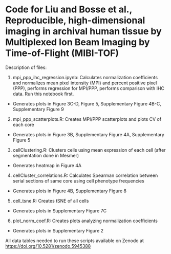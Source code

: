 # Code for Liu and Bosse et al., Reproducible, high-dimensional imaging in archival human tissue by Multiplexed Ion Beam Imaging by Time-of-Flight (MIBI-TOF)

Description of files:
1. mpi_ppp_ihc_regression.ipynb: Calculates normalization coefficients and normalizes mean pixel intensity (MPI) and percent positive pixel (PPP), performs regression for MPI/PPP, performs comparison with IHC data. Run this notebook first.
- Generates plots in Figure 3C-D, Figure 5, Supplementary Figure 4B-C, Supplementary Figure 9
2. mpi_ppp_scatterplots.R: Creates MPI/PPP scatterplots and plots CV of each core
- Generates plots in Figure 3B, Supplementary Figure 4A, Supplementary Figure 5
3. cellClustering.R: Clusters cells using mean expression of each cell (after segmentation done in Mesmer)
- Generates heatmap in Figure 4A
4. cellCluster_correlations.R: Calculates Spearman correlation between serial sections of same core using cell phenotype frequencies
- Generates plots in Figure 4B, Supplementary Figure 8
5. cell_tsne.R: Creates tSNE of all cells
- Generates plots in Supplementary Figure 7C
6. plot_norm_coef.R: Creates plots analyzing normalization coefficients
- Generates plots in Supplementary Figure 2

All data tables needed to run these scripts available on Zenodo at https://doi.org/10.5281/zenodo.5945388 

